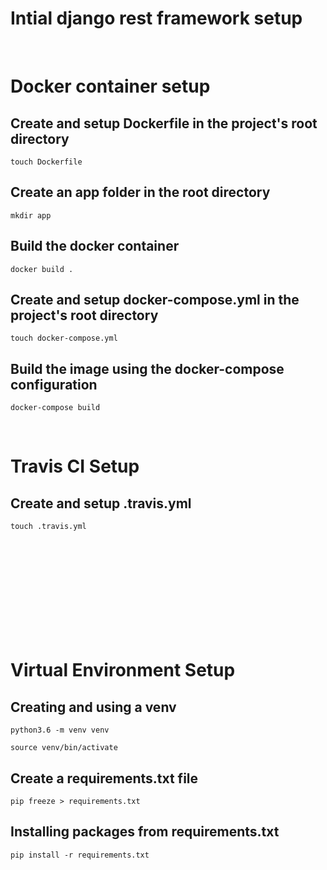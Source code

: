 # Intial django rest framework setup

<br>

# Docker container setup
## Create and setup Dockerfile in the project's root directory
```touch Dockerfile```

## Create an app folder in the root directory
```mkdir app```

## Build the docker container
```docker build .```

## Create and setup docker-compose.yml in the project's root directory
```touch docker-compose.yml```

## Build the image using the docker-compose configuration
```docker-compose build```

<br>

# Travis CI Setup
## Create and setup .travis.yml
```touch .travis.yml```

<br>
<br>
<br>
<br>
<br>
<br>
<br>
<br>
<br>

# Virtual Environment Setup
## Creating and using a venv
```python3.6 -m venv venv```

```source venv/bin/activate```

## Create a requirements.txt file
```pip freeze > requirements.txt```

## Installing packages from requirements.txt
```pip install -r requirements.txt```

